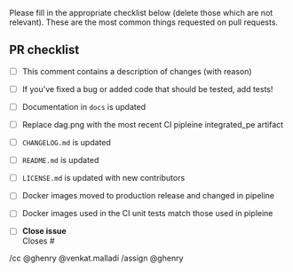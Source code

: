 Please fill in the appropriate checklist below (delete those which are not relevant).
These are the most common things requested on pull requests.

## PR checklist
 - [ ] This comment contains a description of changes (with reason)
 - [ ] If you've fixed a bug or added code that should be tested, add tests!
 - [ ] Documentation in `docs` is updated
 - [ ] Replace dag.png with the most recent CI pipleine integrated_pe artifact
 - [ ] `CHANGELOG.md` is updated
 - [ ] `README.md` is updated
 - [ ] `LICENSE.md` is updated with new contributors
 - [ ] Docker images moved to production release and changed in pipeline
 - [ ] Docker images used in the CI unit tests match those used in pipleine


* [ ] **Close issue**\
Closes #

/cc @ghenry @venkat.malladi
/assign @ghenry

